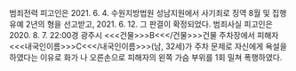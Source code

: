 범죄전력
피고인은 2021. 6. 4. 수원지방법원 성남지원에서 사기죄로 징역 8월 및 집행유예 2년의 형을 선고받고, 2021. 6. 12. 그 판결이 확정되었다.
범죄사실
피고인은 2020. 8. 7. 22:00경 광주시 <<<건물>>>B<<</건물>>>건물 주차장에서 피해자 <<<내국인이름>>>C<<</내국인이름>>>(남, 32세)가 주차 문제로 자신에게 욕설을 하였다는 이유로 화가 나 오른손으로 피해자의 왼쪽 가슴 부위를 1회 밀쳐 폭행하였다.